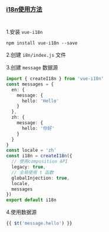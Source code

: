 ### [i18n使用方法](./notes/5-3.md)
#
1.安装 `vue-i18n`

~~~
npm install vue-i18n --save
~~~

2.创建 `i8n/index.js` 文件

3.创建 `message` 数据源

~~~ts
import { createI18n } from 'vue-i18n'
const messages = {
  en: {
    message: {
      hello: 'Hello'
    }
  },
  zh: {
    message: {
      hello: '你好'
    }
  }
}
const locale = 'zh'
const i18n = createI18n({
  // 使用composition API
  legacy: true,
  // 全局使用 t 函数
  globalInjection: true,
  locale,
  messages
})
export default i18n
~~~
4.使用数据源
~~~ts
{{ $t('message.hello') }}
~~~